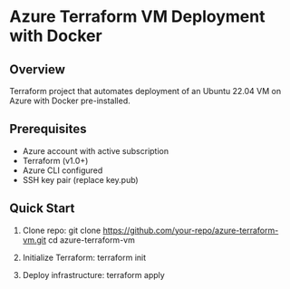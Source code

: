 # Azure Terraform VM Deployment with Docker

## Overview
Terraform project that automates deployment of an Ubuntu 22.04 VM on Azure with Docker pre-installed.

## Prerequisites
- Azure account with active subscription
- Terraform (v1.0+)
- Azure CLI configured
- SSH key pair (replace key.pub)

## Quick Start

1. Clone repo:
git clone https://github.com/your-repo/azure-terraform-vm.git
cd azure-terraform-vm

2. Initialize Terraform:
  terraform init
3. Deploy infrastructure:
  terraform apply
